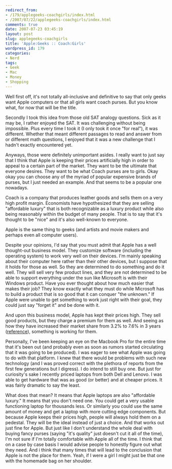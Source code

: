 ```yaml
---
redirect_from:
- /179/applegeeks-coachgirls/index.html
- /2007/07/22/applegeeks-coachgirls/index.html
comments: true
date: 2007-07-23 03:45:19
layout: post
slug: applegeeks-coachgirls
title: 'Apple:Geeks :: Coach:Girls'
wordpress_id: 179
categories:
- Nerd
tags:
- Geek
- Mac
- Money
- Shopping
---
```


Well first off, it's not totally all-inclusive and definitive to say that only geeks want Apple computers or that all girls want coach purses.  But you know what, for now that will be the title.

Secondly I took this idea from those old SAT analogy questions.  Sick as it may be, I rather enjoyed the SAT.  It was challenging without being impossible.  Plus every time I took it (I only took it once "for real"), it was different.  Whether that meant different passages to read and answer from or different math questions, I enjoyed that it was a new challenge that I hadn't exactly encountered yet.

Anyways, those were definitely unimportant asides.  I really want to just say that I think that Apple is keeping their prices artificially high in order to appeal to a certain part of the market.  They want to be the ultimate that everyone desires.  They want to be what Coach purses are to girls.  Okay okay you can choose any of the myriad of popular expensive brands of purses, but I just needed an example.  And that seems to be a popular one nowadays.  

Coach is a company that produces leather goods and sells them on a very high profit margin.  Economists have hypothesized that they are selling "affordable luxury" that is both recognizable as a luxury product while also being reasonably within the budget of many people.  That is to say that it's thought to be "nice" and it's also well-known to everyone.

Apple is the same thing to geeks (and artists and movie makers and perhaps even all computer users).

Despite your opinions, I'd say that you must admit that Apple has a well thought-out business model.  They customize software (including the operating system) to work very well on their devices.  I'm mainly speaking about their computer here rather than their other devices, but I suppose that it holds for those as well.  So they are determined to do something and do it well.  They will sell very few product lines, and they are not determined to be able to support everything under the sun like Microsoft is with their Windows product.  Have you ever thought about how much easier that makes their job?  They know exactly what they must do while Microsoft has to build a product that is so good that it can conquer "the unknown."  If Apple were unable to get something to work just right with their goal, they could just say "forget it" and be done with it.

And upon this business model, Apple has kept their prices high.  They sell good products, but they charge a premium for them as well.  And seeing as how they have increased their market share from 3.2% to 7.6% in 3 years ([reference](http://www.macdailynews.com/index.php/weblog/comments/apple_mac_grabs_76_home_computer_market_share_iphone_to_sell_100m_per_year/)), something is working for them.

Personally, I've been keeping an eye on the Macbook Pro for the entire time that it's been out (and probably even as soon as rumors started circulating that it was going to be produced).  I was eager to see what Apple was going to do with that platform.  I knew that there would be problems with such new technology (and I was proved correct with the plethora of reports from the first few generations but I digress).  I do intend to still buy one.  But just for curiosity's sake I recently priced laptops from both Dell and Lenovo.  I was able to get hardware that was as good (or better) and at cheaper prices.  It was fairly dramatic to say the least.

What does that mean?  It means that Apple laptops are also "affordable luxury."  It means that you don't need one.  You could get a very usable functioning laptop for thousands less.  Or similarly you could use the same amount of money and get a laptop with more cutting edge components.  But because Apple keeps their prices high, people will always hold them on a pedestal.  They will be the ideal instead of just a choice.  And that works out just fine for Apple.  But just like I don't understand the whole deal with buying fancy purses (saying "it's quality" just doesn't cut it all of the time), I'm not sure if I'm totally comfortable with Apple all of the time.  I think that on a case by case basis I would advise people to honestly figure out what they need.  And i think that many times that will lead to the conclusion that Apple is not the place for them.  Yeah, if I were a girl I might just be that one with the homemade bag on her shoulder.
